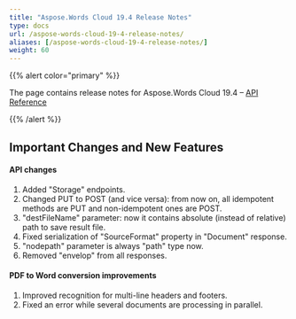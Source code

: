 ```yaml
---
title: "Aspose.Words Cloud 19.4 Release Notes"
type: docs
url: /aspose-words-cloud-19-4-release-notes/
aliases: [/aspose-words-cloud-19-4-release-notes/]
weight: 60
---
```


{{% alert color="primary" %}} 

The page contains release notes for Aspose.Words Cloud 19.4 – [API Reference](https://apireference.aspose.cloud/words/)

{{% /alert %}} 
## **Important Changes and New Features**
#### **API changes**
1. Added "Storage" endpoints.
1. Changed PUT to POST (and vice versa): from now on, all idempotent methods are PUT and non-idempotent ones are POST.
1. "destFileName" parameter: now it contains absolute (instead of relative) path to save result file.
1. Fixed serialization of "SourceFormat" property in "Document" response.
1. "nodepath" parameter is always "path" type now.
1. Removed "envelop" from all responses.
#### **PDF to Word conversion improvements**
1. Improved recognition for multi-line headers and footers.
1. Fixed an error while several documents are processing in parallel.
